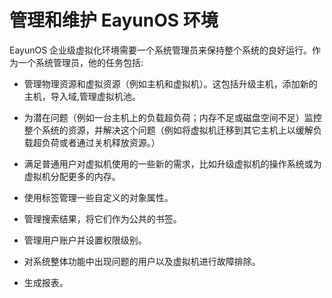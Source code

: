 # 管理和维护 EayunOS 环境

EayunOS 企业级虚拟化环境需要一个系统管理员来保持整个系统的良好运行。作为一个系统管理员，他的任务包括:

-   管理物理资源和虚拟资源（例如主机和虚拟机）。这包括升级主机，添加新的主机，导入域,管理虚拟机池。

-   为潜在问题（例如一台主机上的负载超负荷；内存不足或磁盘空间不足）监控整个系统的资源，并解决这个问题（例如将虚拟机迁移到其它主机上以缓解负载超负荷或者通过关机释放资源。）

-   满足普通用户对虚拟机使用的一些新的需求，比如升级虚拟机的操作系统或为虚拟机分配更多的内存。

-   使用标签管理一些自定义的对象属性。

-   管理搜索结果，将它们作为公共的书签。

-   管理用户账户并设置权限级别。

-   对系统整体功能中出现问题的用户以及虚拟机进行故障排除。

-   生成报表。

